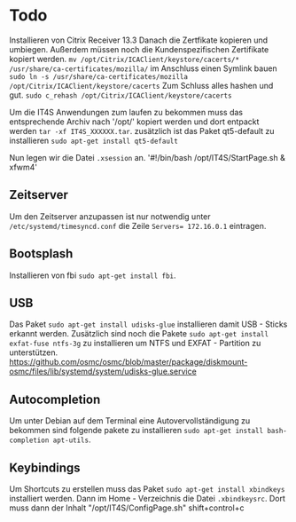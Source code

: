# Todo #
Installieren von Citrix Receiver 13.3
Danach die Zertfikate kopieren und umbiegen. Außerdem müssen noch die Kundenspezifischen Zertifikate kopiert werden.
 ``mv /opt/Citrix/ICAClient/keystore/cacerts/* /usr/share/ca-certificates/mozilla/`` im Anschluss einen Symlink bauen ``sudo ln -s /usr/share/ca-certificates/mozilla /opt/Citrix/ICAClient/keystore/cacerts``
Zum Schluss alles hashen und gut. ``sudo c_rehash /opt/Citrix/ICAClient/keystore/cacerts``

Um die IT4S Anwendungen zum laufen zu bekommen muss das entsprechende Archiv nach '/opt/' kopiert werden und dort entpackt werden ``tar -xf IT4S_XXXXXX.tar``. zusätzlich ist das Paket qt5-default zu installieren ``sudo apt-get install qt5-default``

Nun legen wir die Datei ``.xsession`` an.
'#!/bin/bash
/opt/IT4S/StartPage.sh &
xfwm4'

## Zeitserver ##
Um den Zeitserver anzupassen ist nur notwendig unter ``/etc/systemd/timesyncd.conf`` die Zeile ``Servers= 172.16.0.1`` eintragen.

## Bootsplash ##
Installieren von fbi ``sudo apt-get install fbi``.

## USB ##
Das Paket ``sudo apt-get install udisks-glue`` installieren damit USB - Sticks erkannt werden. Zusätzlich sind noch die Pakete ``sudo apt-get install exfat-fuse ntfs-3g`` zu installieren um NTFS und EXFAT - Partition zu unterstützen.
https://github.com/osmc/osmc/blob/master/package/diskmount-osmc/files/lib/systemd/system/udisks-glue.service

## Autocompletion ##
Um unter Debian auf dem Terminal eine Autovervollständigung zu bekommen sind folgende pakete zu installieren ``sudo apt-get install bash-completion apt-utils``.

## Keybindings ##
Um Shortcuts zu erstellen muss das Paket ``sudo apt-get install xbindkeys`` installiert werden.
Dann im Home - Verzeichnis die Datei ``.xbindkeysrc``. Dort muss dann der Inhalt
"/opt/IT4S/ConfigPage.sh"
shift+control+c
